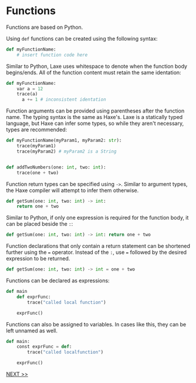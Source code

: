 # Functions
Functions are based on Python.

Using `def` functions can be created using the following syntax:
```python
def myFunctionName:
    # insert function code here
```

Similar to Python, Laxe uses whitespace to denote when the function body begins/ends. All of the function content must retain the same identation:
```python
def myFunctionName:
    var a = 12
    trace(a)
      a += 1 # inconsistent identation
```

Function arguments can be provided using parentheses after the function name. The typing syntax is the same as Haxe's. Laxe is a statically typed language, but Haxe can infer some types, so while they aren't necessary, types are recommended:
```python
def myFunctionName(myParam1, myParam2: str):
    trace(myParam1)
    trace(myParam2) # myParam2 is a String


def addTwoNumbers(one: int, two: int):
    trace(one + two)
```

Function return types can be specified using `->`. Similar to argument types, the Haxe compiler will attempt to infer them otherwise.
```python
def getSum(one: int, two: int) -> int:
    return one + two
```

Similar to Python, if only one expression is required for the function body, it can be placed beside the `:`:
```python
def getSum(one: int, two: int) -> int: return one + two
```

Function declarations that only contain a return statement can be shortened further using the `=` operator. Instead of the `:`, use `=` followed by the desired expression to be returned.
```python
def getSum(one: int, two: int) -> int = one + two
```

Functions can be declared as expressions:
```python
def main
    def exprFunc:
        trace("called local function")

    exprFunc()
```

Functions can also be assigned to variables. In cases like this, they can be left unnamed as well.
```python
def main:
    const exprFunc = def:
        trace("called localfunction")

    exprFunc()
```

[NEXT >>]()